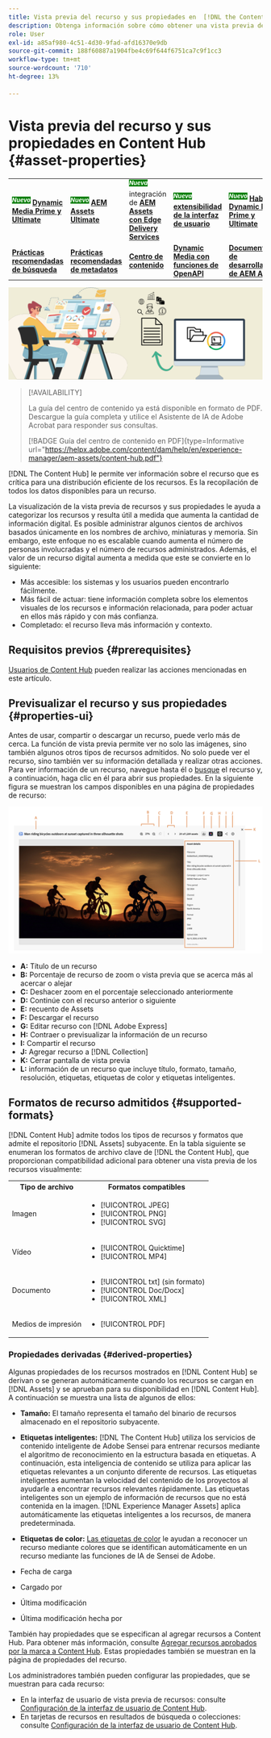 ```yaml
---
title: Vista previa del recurso y sus propiedades en  [!DNL the Content Hub]
description: Obtenga información sobre cómo obtener una vista previa de recursos y propiedades en  [!DNL Content Hub]
role: User
exl-id: a85af980-4c51-4d30-9fad-afd16370e9db
source-git-commit: 188f60887a1904fbe4c69f644f6751ca7c9f1cc3
workflow-type: tm+mt
source-wordcount: '710'
ht-degree: 13%

---
```


# Vista previa del recurso y sus propiedades en Content Hub {#asset-properties}

<table>
    <tr>
        <td>
            <sup style= "background-color:#008000; color:#FFFFFF; font-weight:bold"><i>Nuevo</i></sup> <a href="/help/assets/dynamic-media/dm-prime-ultimate.md"><b>Dynamic Media Prime y Ultimate</b></a>
        </td>
        <td>
            <sup style= "background-color:#008000; color:#FFFFFF; font-weight:bold"><i>Nuevo</i></sup> <a href="/help/assets/assets-ultimate-overview.md"><b>AEM Assets Ultimate</b></a>
        </td>
        <td>
            <sup style= "background-color:#008000; color:#FFFFFF; font-weight:bold"><i>Nueva</i></sup> integración de <a href="/help/assets/integrate-aem-assets-edge-delivery-services.md"><b>AEM Assets con Edge Delivery Services</b></a>
        </td>
        <td>
            <sup style= "background-color:#008000; color:#FFFFFF; font-weight:bold"><i>Nueva</i></sup> <a href="/help/assets/aem-assets-view-ui-extensibility.md"><b>extensibilidad de la interfaz de usuario</b></a>
        </td>
          <td>
            <sup style= "background-color:#008000; color:#FFFFFF; font-weight:bold"><i>Nuevo</i></sup> <a href="/help/assets/dynamic-media/enable-dynamic-media-prime-and-ultimate.md"><b>Habilitar Dynamic Media Prime y Ultimate</b></a>
        </td>
    </tr>
    <tr>
        <td>
            <a href="/help/assets/search-best-practices.md"><b>Prácticas recomendadas de búsqueda</b></a>
        </td>
        <td>
            <a href="/help/assets/metadata-best-practices.md"><b>Prácticas recomendadas de metadatos</b></a>
        </td>
        <td>
            <a href="/help/assets/product-overview.md"><b>Centro de contenido</b></a>
        </td>
        <td>
            <a href="/help/assets/dynamic-media-open-apis-overview.md"><b>Dynamic Media con funciones de OpenAPI</b></a>
        </td>
        <td>
            <a href="https://developer.adobe.com/experience-cloud/experience-manager-apis/"><b>Documentación de desarrollador de AEM Assets</b></a>
        </td>
    </tr>
</table>

![Imagen del titular de metadatos](assets/metadata-banner-image.png)

>[!AVAILABILITY]
>
>La guía del centro de contenido ya está disponible en formato de PDF. Descargue la guía completa y utilice el Asistente de IA de Adobe Acrobat para responder sus consultas.
>
>[!BADGE Guía del centro de contenido en PDF]{type=Informative url="https://helpx.adobe.com/content/dam/help/en/experience-manager/aem-assets/content-hub.pdf"}

[!DNL The Content Hub] le permite ver información sobre el recurso que es crítica para una distribución eficiente de los recursos. Es la recopilación de todos los datos disponibles para un recurso.

La visualización de la vista previa de recursos y sus propiedades le ayuda a categorizar los recursos y resulta útil a medida que aumenta la cantidad de información digital. Es posible administrar algunos cientos de archivos basados únicamente en los nombres de archivo, miniaturas y memoria. Sin embargo, este enfoque no es escalable cuando aumenta el número de personas involucradas y el número de recursos administrados. Además, el valor de un recurso digital aumenta a medida que este se convierte en lo siguiente:

* Más accesible: los sistemas y los usuarios pueden encontrarlo fácilmente.
* Más fácil de actuar: tiene información completa sobre los elementos visuales de los recursos e información relacionada, para poder actuar en ellos más rápido y con más confianza.
* Completado: el recurso lleva más información y contexto.

## Requisitos previos {#prerequisites}

[Usuarios de Content Hub](deploy-content-hub.md#onboard-content-hub-users) pueden realizar las acciones mencionadas en este artículo.

## Previsualizar el recurso y sus propiedades {#properties-ui}

Antes de usar, compartir o descargar un recurso, puede verlo más de cerca. La función de vista previa permite ver no solo las imágenes, sino también algunos otros tipos de recursos admitidos. No solo puede ver el recurso, sino también ver su información detallada y realizar otras acciones. Para ver información de un recurso, navegue hasta él o [busque](search-assets.md) el recurso y, a continuación, haga clic en él para abrir sus propiedades. En la siguiente figura se muestran los campos disponibles en una página de propiedades de recurso:

![Propiedades de la interfaz de usuario de un recurso](assets/properties-ui.png)

* **A:** Título de un recurso
* **B:** Porcentaje de recurso de zoom o vista previa que se acerca más al acercar o alejar
* **C:** Deshacer zoom en el porcentaje seleccionado anteriormente
* **D:** Continúe con el recurso anterior o siguiente
* **E:** recuento de Assets
* **F:** Descargar el recurso
* **G:** Editar recurso con [!DNL Adobe Express]
* **H:** Contraer o previsualizar la información de un recurso
* **I:** Compartir el recurso
* **J:** Agregar recurso a [!DNL Collection]
* **K:** Cerrar pantalla de vista previa
* **L:** información de un recurso que incluye título, formato, tamaño, resolución, etiquetas, etiquetas de color y etiquetas inteligentes.

## Formatos de recurso admitidos {#supported-formats}

[!DNL Content Hub] admite todos los tipos de recursos y formatos que admite el repositorio [!DNL Assets] subyacente. En la tabla siguiente se enumeran los formatos de archivo clave de [!DNL the Content Hub], que proporcionan compatibilidad adicional para obtener una vista previa de los recursos visualmente:

<table> 
    <tbody>
     <tr>
      <th><strong>Tipo de archivo</strong></th>
      <th><strong>Formatos compatibles</strong></th>
     </tr>
     <tr>
      <td>Imagen</td>
      <td>
        <ul>
            <li>[!UICONTROL JPEG]</li> 
            <li>[!UICONTROL PNG]</li> 
            <li>[!UICONTROL SVG]</li>
        </ul>
      </td>
     </tr>
     <tr>
      <td>Vídeo</td>
      <td>
        <ul>
            <li>[!UICONTROL Quicktime]</li>  
            <li>[!UICONTROL MP4]</li> 
        </ul>
      </td>
     </tr>
      <tr>
      <td>Documento</td>
      <td>
        <ul>
            <li>[!UICONTROL txt] (sin formato)</li>  
            <li>[!UICONTROL Doc/Docx]</li> 
            <li>[!UICONTROL XML]</li>
        </ul>
      </td>
     </tr>
     <tr>
      <td>Medios de impresión</td>
      <td>
        <ul>
            <li>[!UICONTROL PDF]</li>  
        </ul>
      </td>
     </tr>  
    </tbody>
   </table>

### Propiedades derivadas {#derived-properties}

Algunas propiedades de los recursos mostrados en [!DNL Content Hub] se derivan o se generan automáticamente cuando los recursos se cargan en [!DNL Assets] y se aprueban para su disponibilidad en [!DNL Content Hub]. A continuación se muestra una lista de algunos de ellos:

* **Tamaño:** El tamaño representa el tamaño del binario de recursos almacenado en el repositorio subyacente.

<!--* **Tags:** Tags help you categorize assets that can be browsed and searched more efficiently. Tagging helps in propagating the appropriate taxonomy to other users and workflows. -->

* **Etiquetas inteligentes:** [!DNL The Content Hub] utiliza los servicios de contenido inteligente de Adobe Sensei para entrenar recursos mediante el algoritmo de reconocimiento en la estructura basada en etiquetas. A continuación, esta inteligencia de contenido se utiliza para aplicar las etiquetas relevantes a un conjunto diferente de recursos. Las etiquetas inteligentes aumentan la velocidad del contenido de los proyectos al ayudarle a encontrar recursos relevantes rápidamente. Las etiquetas inteligentes son un ejemplo de información de recursos que no está contenida en la imagen. [!DNL Experience Manager Assets] aplica automáticamente las etiquetas inteligentes a los recursos, de manera predeterminada.

* **Etiquetas de color:** [Las etiquetas de color](#https://experienceleague.adobe.com/docs/experience-manager-cloud-service/content/assets/manage/color-tag-images.html?lang=es) le ayudan a reconocer un recurso mediante colores que se identifican automáticamente en un recurso mediante las funciones de IA de Sensei de Adobe.

* Fecha de carga

* Cargado por

* Última modificación

* Última modificación hecha por

También hay propiedades que se especifican al agregar recursos a Content Hub. Para obtener más información, consulte [Agregar recursos aprobados por la marca a Content Hub](upload-brand-approved-assets.md). Estas propiedades también se muestran en la página de propiedades del recurso.

Los administradores también pueden configurar las propiedades, que se muestran para cada recurso:

* En la interfaz de usuario de vista previa de recursos: consulte [Configuración de la interfaz de usuario de Content Hub](configure-content-hub-ui-options.md#configure-asset-details-content-hub).
* En tarjetas de recursos en resultados de búsqueda o colecciones: consulte [Configuración de la interfaz de usuario de Content Hub](configure-content-hub-ui-options.md#asset-card).

<!--

### Date range {#date-range} 

The date range allows you to select dates you want to see the assets. You can customize date range by choosing the start and end dates. 

-->

